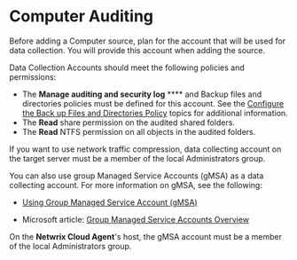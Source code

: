 # Computer Auditing

Before adding a Computer source, plan for the account that will be used for data collection. You will provide this account when adding the source.

Data Collection Accounts should meet the following policies and permissions:

- The **Manage auditing and security log**  **** and Backup files and directories policies must be defined for this account. See the [Configure the Back up Files and Directories Policy](../ActiveDirectory/ManageAuditingSecurityLog.md)  topics for additional information.
- The  **Read** share permission on the audited shared folders.
- The **Read** NTFS permission on all objects in the audited folders.

If you want to use network traffic compression, data collecting account on the target server must be a member of the local Administrators group.

You can also use group Managed Service Accounts (gMSA) as a data collecting account. For more information on gMSA, see the following:

- [Using Group Managed Service Account (gMSA)](../GMSA/GMSA.md) 

- Microsoft article: [Group Managed Service Accounts Overview](https://docs.microsoft.com/en-us/windows-server/security/group-managed-service-accounts/group-managed-service-accounts-overview "Group Managed Service Accounts Overview")

On the **Netwrix Cloud Agent**'s host, the gMSA account must be a member of the local Administrators group.